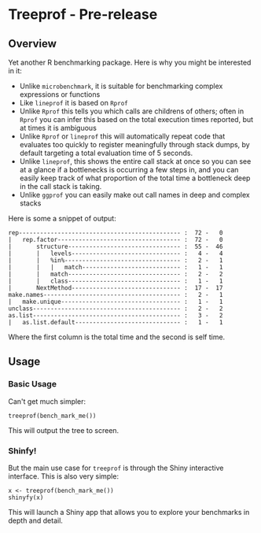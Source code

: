# Treeprof - Pre-release

## Overview

Yet another R benchmarking package.  Here is why you might be interested in it:

* Unlike `microbenchmark`, it is suitable for benchmarking complex expressions
  or functions
* Like `lineprof` it is based on `Rprof`
* Unlike `Rprof` this tells you which calls are childrens of others; often in
  `Rprof` you can infer this based on the total execution times reported, but
  at times it is ambiguous
* Unlike `Rprof` or `lineprof` this will automatically repeat code that
  evaluates too quickly to register meaningfully through stack dumps, by default
  targeting a total evaluation time of 5 seconds.
* Unlike `lineprof`, this shows the entire call stack at once so you can see at
  a glance if a bottlenecks is occurring a few steps in, and you can easily keep
  track of what proportion of the total time a bottleneck deep in the call
  stack is taking.
* Unlike `ggprof` you can easily make out call names in deep and complex stacks

Here is some a snippet of output:

    rep---------------------------------------------- :  72 -   0
    |   rep.factor----------------------------------- :  72 -   0
    |       structure-------------------------------- :  55 -  46
    |       |   levels------------------------------- :   4 -   4
    |       |   %in%--------------------------------- :   2 -   1
    |       |   |   match---------------------------- :   1 -   1
    |       |   match-------------------------------- :   2 -   2
    |       |   class-------------------------------- :   1 -   1
    |       NextMethod------------------------------- :  17 -  17
    make.names--------------------------------------- :   2 -   1
    |   make.unique---------------------------------- :   1 -   1
    unclass------------------------------------------ :   2 -   2
    as.list------------------------------------------ :   3 -   2
    |   as.list.default------------------------------ :   1 -   1

Where the first column is the total time and the second is self time.

## Usage

### Basic Usage

Can't get much simpler:

    treeprof(bench_mark_me())

This will output the tree to screen.

### Shinfy!

But the main use case for `treeprof` is through the Shiny interactive interface.
This is also very simple:

    x <- treeprof(bench_mark_me())
    shinyfy(x)

This will launch a Shiny app that allows you to explore your benchmarks in depth
and detail.
